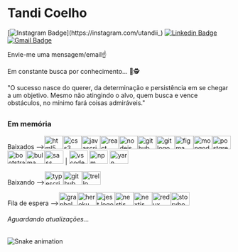 # Tandi Coelho

  [![Instagram Badge](https://img.shields.io/badge/-utandii__-00875f?style=flat-square&logo=Instagram&logoColor=white&link=https://instagram.com/utandii_)](https://instagram.com/utandii_) 
  [![Linkedin Badge](https://img.shields.io/badge/-Tandi%20Coelho-00875f?style=flat-square&logo=Linkedin&logoColor=white&link=https://www.linkedin.com/in/tandi-coelho-1b379820a/)](https://www.linkedin.com/in/tandi-coelho-1b379820a/)
  [![Gmail Badge](https://img.shields.io/badge/-tandiccoelho@gmail.com-00875f?style=flat-square&logo=Gmail&logoColor=white&link=mailto:tandiccoelho@gmail.com)](mailto:tandiccoelho@gmail.com)

  Envie-me uma mensagem/email☝️
  
  Em constante busca por conhecimento... 🧠🕵️
  
  "O sucesso nasce do querer, da determinação e persistência em se chegar a um objetivo. Mesmo não atingindo o alvo, quem busca e vence obstáculos, no mínimo fará coisas admiráveis."
  
  ## 

  <h3>Em memória</h3>

  Baixados --><img src="https://cdn.jsdelivr.net/gh/devicons/devicon/icons/html5/html5-original.svg" height="30" width="42" alt="html5 logo"  /><img src="https://cdn.jsdelivr.net/gh/devicons/devicon/icons/css3/css3-original.svg" height="30" width="42" alt="css3 logo"  /><img src="https://cdn.jsdelivr.net/gh/devicons/devicon/icons/javascript/javascript-original.svg" height="30" width="42" alt="javascript logo"  /><img src="https://cdn.jsdelivr.net/gh/devicons/devicon/icons/react/react-original.svg" height="30" width="42" alt="react logo"  /><img src="https://cdn.jsdelivr.net/gh/devicons/devicon/icons/nodejs/nodejs-original.svg" height="30" width="42" alt="nodejs logo"  /><img src="https://cdn.jsdelivr.net/gh/devicons/devicon/icons/tailwindcss/tailwindcss-plain.svg" height="30" width="42" alt="github logo" /><img src="https://cdn.jsdelivr.net/gh/devicons/devicon/icons/git/git-original.svg" height="30" width="42" alt="git logo"  /><img src="https://cdn.jsdelivr.net/gh/devicons/devicon/icons/figma/figma-original.svg" height="30" width="42" alt="figma logo"  /><img src="https://cdn.jsdelivr.net/gh/devicons/devicon/icons/mongodb/mongodb-original.svg" height="30" width="42" alt="mongodb logo"  /><img src="https://cdn.jsdelivr.net/gh/devicons/devicon/icons/postgresql/postgresql-original.svg" height="30" width="42" alt="postgresql logo"  /><img src="https://cdn.jsdelivr.net/gh/devicons/devicon/icons/bootstrap/bootstrap-original.svg" height="30" width="42" alt="bootstrap logo"  /><img src="https://cdn.jsdelivr.net/gh/devicons/devicon/icons/bulma/bulma-plain.svg" height="30" width="42" alt="bulma logo"  /><img src="https://cdn.jsdelivr.net/gh/devicons/devicon/icons/sass/sass-original.svg" height="30" width="42" alt="sass logo"  /> | 
  <img src="https://cdn.jsdelivr.net/gh/devicons/devicon/icons/vscode/vscode-original.svg" height="30" width="42" alt="vscode logo"  />
  <img src="https://cdn.jsdelivr.net/gh/devicons/devicon/icons/npm/npm-original-wordmark.svg" height="30" width="42" alt="npm logo"  />
  <img src="https://cdn.jsdelivr.net/gh/devicons/devicon/icons/yarn/yarn-original.svg" height="30" width="42" alt="yarn logo"  />
  
  Baixando --><img src="https://cdn.jsdelivr.net/gh/devicons/devicon/icons/typescript/typescript-plain.svg" height="30" width="42" alt="typescript logo"  /><img src="https://cdn.jsdelivr.net/gh/devicons/devicon/icons/github/github-original.svg" height="30" width="42" alt="github logo"  /><img src="https://cdn.jsdelivr.net/gh/devicons/devicon/icons/trello/trello-plain.svg" height="30" width="42" alt="trello logo" />

  
  Fila de espera --><img src="https://cdn.jsdelivr.net/gh/devicons/devicon/icons/graphql/graphql-plain.svg" height="30" width="42" alt="graphql logo"  /><img src="https://cdn.jsdelivr.net/gh/devicons/devicon/icons/heroku/heroku-original.svg" height="30" width="42" alt="heroku logo"  /><img src="https://cdn.jsdelivr.net/gh/devicons/devicon/icons/jest/jest-plain.svg" height="30" width="42" alt="jest logo"  /><img src="https://cdn.jsdelivr.net/gh/devicons/devicon/icons/nestjs/nestjs-plain.svg" height="30" width="42" alt="nestjs logo"  /><img src="https://cdn.jsdelivr.net/gh/devicons/devicon/icons/nextjs/nextjs-original.svg" height="30" width="42" alt="nextjs logo"  /><img src="https://cdn.jsdelivr.net/gh/devicons/devicon/icons/redux/redux-original.svg" height="30" width="42" alt="redux logo"  /><img src="https://cdn.jsdelivr.net/gh/devicons/devicon/icons/storybook/storybook-original.svg" height="30" width="42" alt="storybook logo"  />
  
  <h6>Aguardando atualizações...</h6>

<div> 
  
  ![Snake animation](https://github.com/tandii/tandii/blob/output/github-contribution-grid-snake.svg)
 
</div>
